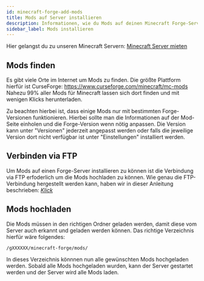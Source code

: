 ```yaml
---
id: minecraft-forge-add-mods
title: Mods auf Server installieren
description: Informationen, wie du Mods auf deinen Minecraft Forge-Server von ZAP-Hosting.com installieren kannst - ZAP-Hosting.com Dokumentation
sidebar_label: Mods installieren
---
```


Hier gelangst du zu unseren Minecraft Servern: [Minecraft Server mieten](https://zap-hosting.com/de/minecraft-server-mieten/)

## Mods finden

Es gibt viele Orte im Internet um Mods zu finden. Die größte Plattform hierfür ist CurseForge: https://www.curseforge.com/minecraft/mc-mods
Nahezu 99% aller Mods für Minecraft lassen sich dort finden und mit wenigen Klicks herunterladen.

Zu beachten hierbei ist, dass einige Mods nur mit bestimmten Forge-Versionen funktionieren. Hierbei sollte man die Informationen auf der Mod-Seite einholen und die Forge-Version wenn nötig anpassen.
Die Version kann unter "Versionen" jederzeit angepasst werden oder falls die jeweilige Version dort nicht verfügbar ist unter "Einstellungen" installiert werden.

## Verbinden via FTP

Um Mods auf einen Forge-Server installieren zu können ist die Verbindung via FTP erfoderlich um die Mods hochladen zu können.
Wie genau die FTP-Verbindung hergestellt werden kann, haben wir in dieser Anleitung beschrieben: [*Klick*](https://zap-hosting.com/guides/docs/de/gameserver_ftpaccess/)

## Mods hochladen

Die Mods müssen in den richtigen Ordner geladen werden, damit diese vom Server auch erkannt und geladen werden können.
Das richtige Verzeichnis hierfür wäre folgendes:

``/gXXXXXX/minecraft-forge/mods/``

In dieses Verzeichnis könnnen nun alle gewünschten Mods hochgeladen werden. Sobald alle Mods hochgeladen wurden, kann der Server gestartet werden und der Server wird alle Mods laden.
